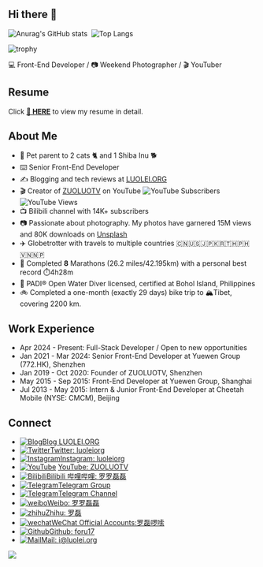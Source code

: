 ## Hi there 👋

![Anurag's GitHub stats](https://github-readme-stats.vercel.app/api?username=Liangxiao-LI)
‍
![Top Langs](https://github-readme-stats.vercel.app/api/top-langs/?username=Liangxiao-LI)

![trophy](https://github-profile-trophy.vercel.app/?username=Liangxiao-LI)

💻 Front-End Developer / 📷 Weekend Photographer / 🎬 YouTuber

## Resume

Click **[📝 HERE](https://github.com/foru17/foru17/blob/main/RESUME.md)** to view my resume in detail.

## About Me

- 🐾 Pet parent to 2 cats 🐈 and 1 Shiba Inu 🐕
- ⌨️ Senior Front-End Developer
- ✍️ Blogging and tech reviews at [LUOLEI.ORG](https://luolei.org)
- 🎬 Creator of [ZUOLUOTV](https://zuoluo.tv/youtube) on YouTube ![YouTube Subscribers](https://api.gate.is26.com/youtube-subscribers) ![YouTube Views](https://api.gate.is26.com/youtube-views)
- 📺 Bilibili channel with 14K+ subscribers
- 📷 Passionate about photography. My photos have garnered 15M views and 80K downloads on [Unsplash](https://unsplash.com/@luolei)
- ✈️ Globetrotter with travels to multiple countries 🇨🇳🇺🇸🇯🇵🇰🇷🇹🇭🇵🇭🇻🇳🇳🇵
- 🏃 Completed **8** Marathons (26.2 miles/42.195km) with a personal best record ⏱️4h28m
- 🤿 PADI® Open Water Diver licensed, certified at Bohol Island, Philippines
- 🚲 Completed a one-month (exactly 29 days) bike trip to 🏔️Tibet, covering 2200 km.

## Work Experience

- Apr 2024 - Present: Full-Stack Developer / Open to new opportunities
- Jan 2021 - Mar 2024: Senior Front-End Developer at Yuewen Group (772.HK), Shenzhen
- Jan 2019 - Oct 2020: Founder of ZUOLUOTV, Shenzhen
- May 2015 - Sep 2015: Front-End Developer at Yuewen Group, Shanghai
- Jul 2013 - May 2015: Intern & Junior Front-End Developer at Cheetah Mobile (NYSE: CMCM), Beijing

## Connect

- [![Blog](https://static.is26.com/tmp/icons/blog.svg)](https://luolei.org)[Blog LUOLEI.ORG](https://luolei.org)
- [![Twitter](https://static.is26.com/tmp/icons/twitter.svg)](https://zuoluo.tv/twitter)[Twitter: luoleiorg](https://zuoluo.tv/twitter)
- [![Instagram](https://static.is26.com/tmp/icons/instagram.svg)](https://instagram.com/luoleiorg)[Instagram: luoleiorg](https://zuoluo.tv/ig)
- [![YouTube](https://static.is26.com/tmp/icons/youtube.svg)](https://zuoluo.tv/youtube) [YouTube: ZUOLUOTV](https://zuoluo.tv/youtube)
- [![Bilibili](https://static.is26.com/tmp/icons/bilibili.svg)](https://zuoluo.tv/bilibili)[Bilibili 哔哩哔哩: 罗罗磊磊](https://zuoluo.tv/bilibili)
- [![Telegram](https://static.is26.com/tmp/icons/telegram.svg)](https://t.me/zuoluotv)[Telegram Group](https://t.me/zuoluotv)
- [![Telegram](https://static.is26.com/tmp/icons/telegram2.svg)](https://t.me/zuoluotvofficial)[Telegram Channel](https://t.me/zuoluotvofficial)
- [![weibo](https://static.is26.com/tmp/icons/weibo.svg)](https://zuoluo.tv/weibo)[Weibo: 罗罗磊磊](https://zuoluo.tv/weibo)
- [![zhihu](https://static.is26.com/tmp/icons/zhihu.svg)](https://zuoluo.tv/zhihu)[Zhihu: 罗磊](https://zuoluo.tv/zhihu)
- [![wechat](https://static.is26.com/tmp/icons/wechat.svg)](https://zuoluo.tv/wechat)[WeChat Official Accounts:罗磊啰嗦](https://zuoluo.tv/wechat)
- [![Github](https://static.is26.com/tmp/icons/github.svg)](https://github.com/foru17)[Github: foru17](https://github.com/foru17)
- [![Mail](https://static.is26.com/tmp/icons/gmail.svg)](mailto:i@luolei.org)[Mail: i@luolei.org](mailto:i@luolei.org)

![](https://static.is26.com/share/profile-background.jpg)
<!--
**Liangxiao-LI/Liangxiao-LI** is a ✨ _special_ ✨ repository because its `README.md` (this file) appears on your GitHub profile.

Here are some ideas to get you started:

- 🔭 I’m currently working on ...
- 🌱 I’m currently learning ...
- 👯 I’m looking to collaborate on ...
- 🤔 I’m looking for help with ...
- 💬 Ask me about ...
- 📫 How to reach me: ...
- 😄 Pronouns: ...
- ⚡ Fun fact: ...
-->
